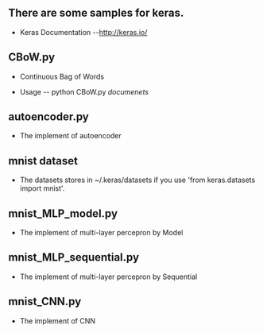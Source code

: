 There are some samples for keras.
----
+ Keras Documentation
  --http://keras.io/


CBoW.py
----
+ Continuous Bag of Words 
  
+ Usage
  -- python CBoW.py <i>documenets</i>


autoencoder.py
----
+ The implement of autoencoder

mnist dataset
----
+ The datasets stores in ~/.keras/datasets if you use 'from keras.datasets import mnist'.


mnist_MLP_model.py
----
+ The implement of multi-layer percepron by Model


mnist_MLP_sequential.py
----
+ The implement of multi-layer percepron by Sequential


mnist_CNN.py
----
+ The implement of CNN
